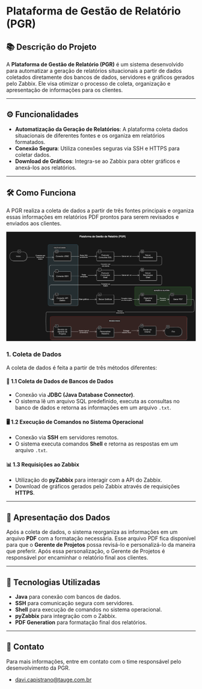 # Plataforma de Gestão de Relatório (PGR)

## 📚 Descrição do Projeto
A **Plataforma de Gestão de Relatório (PGR)** é um sistema desenvolvido para automatizar a geração de relatórios situacionais a partir de dados coletados diretamente dos bancos de dados, servidores e gráficos gerados pelo Zabbix. Ele visa otimizar o processo de coleta, organização e apresentação de informações para os clientes.

---

## ⚙️ Funcionalidades
- **Automatização da Geração de Relatórios**: A plataforma coleta dados situacionais de diferentes fontes e os organiza em relatórios formatados.
- **Conexão Segura**: Utiliza conexões seguras via SSH e HTTPS para coletar dados.
- **Download de Gráficos**: Integra-se ao Zabbix para obter gráficos e anexá-los aos relatórios.

---

## 🛠️ Como Funciona
A PGR realiza a coleta de dados a partir de três fontes principais e organiza essas informações em relatórios PDF prontos para serem revisados e enviados aos clientes.

![Diagrama do Sistema](static/assets/diagrama.png)

### 1. Coleta de Dados
A coleta de dados é feita a partir de três métodos diferentes:

#### 📂 1.1 Coleta de Dados de Bancos de Dados
- Conexão via **JDBC (Java Database Connector)**.
- O sistema lê um arquivo SQL predefinido, executa as consultas no banco de dados e retorna as informações em um arquivo `.txt`.

#### 🖥️ 1.2 Execução de Comandos no Sistema Operacional
- Conexão via **SSH** em servidores remotos.
- O sistema executa comandos **Shell** e retorna as respostas em um arquivo `.txt`.

#### 📊 1.3 Requisições ao Zabbix
- Utilização do **pyZabbix** para interagir com a API do Zabbix.
- Download de gráficos gerados pelo Zabbix através de requisições **HTTPS**.

---

## 📄 Apresentação dos Dados
Após a coleta de dados, o sistema reorganiza as informações em um arquivo **PDF** com a formatação necessária. Esse arquivo PDF fica disponível para que o **Gerente de Projetos** possa revisá-lo e personalizá-lo da maneira que preferir. Após essa personalização, o Gerente de Projetos é responsável por encaminhar o relatório final aos clientes.

---

## 🚀 Tecnologias Utilizadas
- **Java** para conexão com bancos de dados.
- **SSH** para comunicação segura com servidores.
- **Shell** para execução de comandos no sistema operacional.
- **pyZabbix** para integração com o Zabbix.
- **PDF Generation** para formatação final dos relatórios.

---

## 📧 Contato
Para mais informações, entre em contato com o time responsável pelo desenvolvimento da PGR.
- davi.capistrano@tauge.com.br